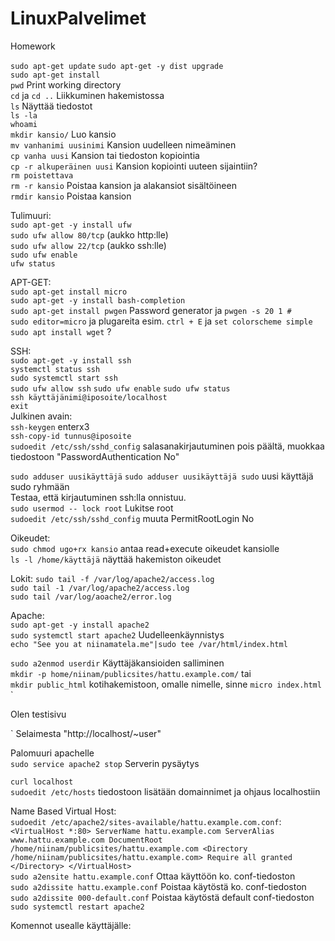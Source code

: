 # LinuxPalvelimet  
Homework  

`sudo apt-get update` `sudo apt-get -y dist upgrade`  
`sudo apt-get install`  
`pwd` Print working directory  
`cd` ja `cd ..` Liikkuminen hakemistossa  
`ls` Näyttää tiedostot  
`ls -la`  
`whoami`  
`mkdir kansio/` Luo kansio  
`mv vanhanimi uusinimi` Kansion uudelleen nimeäminen  
`cp vanha uusi` Kansion tai tiedoston kopiointia  
`cp -r alkuperäinen uusi` Kansion kopiointi uuteen sijaintiin?  
`rm poistettava`  
`rm -r kansio` Poistaa kansion ja alakansiot sisältöineen  
`rmdir kansio` Poistaa kansion  
  
Tulimuuri:  
`sudo apt-get -y install ufw`  
`sudo ufw allow 80/tcp` (aukko http:lle)  
`sudo ufw allow 22/tcp` (aukko ssh:lle)  
`sudo ufw enable`  
`ufw status`  
  
APT-GET:  
`sudo apt-get install micro`  
`sudo apt-get -y install bash-completion`  
`sudo apt-get install pwgen` Password generator ja `pwgen -s 20 1 #`  
`sudo editor=micro` ja plugareita esim. `ctrl + E` ja `set colorscheme simple`  
`sudo apt install wget` ?  
  
SSH:  
`sudo apt-get -y install ssh`  
`systemctl status ssh`  
`sudo systemctl start ssh`  
`sudo ufw allow ssh` `sudo ufw enable` `sudo ufw status`  
`ssh käyttäjänimi@iposoite/localhost`   
`exit`   
Julkinen avain:  
`ssh-keygen` enterx3  
`ssh-copy-id tunnus@iposoite`   
`sudoedit /etc/ssh/sshd_config` salasanakirjautuminen pois päältä, muokkaa tiedostoon "PasswordAuthentication No"  
  
`sudo adduser uusikäyttäjä` `sudo adduser uusikäyttäjä sudo` uusi käyttäjä sudo ryhmään  
Testaa, että kirjautuminen ssh:lla onnistuu.  
`sudo usermod -- lock root` Lukitse root  
`sudoedit /etc/ssh/sshd_config` muuta PermitRootLogin No  
  
Oikeudet:  
`sudo chmod ugo+rx kansio` antaa read+execute oikeudet kansiolle  
`ls -l /home/käyttäjä` näyttää hakemiston oikeudet  
  
Lokit:
`sudo tail -f /var/log/apache2/access.log`  
`sudo tail -1 /var/log/apache2/access.log`  
`sudo tail /var/log/aoache2/error.log`  
  
Apache:  
`sudo apt-get -y install apache2`  
`sudo systemctl start apache2` Uudelleenkäynnistys  
`echo "See you at niinamatela.me"|sudo tee /var/html/index.html`  
  
`sudo a2enmod userdir` Käyttäjäkansioiden salliminen  
`mkdir -p home/niinam/publicsites/hattu.example.com/` tai  
`mkdir public_html` kotihakemistoon, omalle nimelle, sinne `micro index.html`  
`<!doctype html>
  <html lang="en">
  <head>
      <meta charset="utf-8">
      <meta name="viewport" content="width=device-width, initial-scale=1.0">
      <title>Testisivu</title>
  </head>
  <body>
      <p>Olen testisivu</p>
  </body>
  </html>`
  Selaimesta "http://localhost/~user"  
  
 Palomuuri apachelle  
 `sudo service apache2 stop` Serverin pysäytys  
  
 `curl localhost`  
 `sudoedit /etc/hosts` tiedostoon lisätään domainnimet ja ohjaus localhostiin  
  
Name Based Virtual Host:  
`sudoedit /etc/apache2/sites-available/hattu.example.com.conf`:   
  `<VirtualHost *:80>
ServerName hattu.example.com
ServerAlias www.hattu.example.com
    DocumentRoot /home/niinam/publicsites/hattu.example.com
    <Directory /home/niinam/publicsites/hattu.example.com>
      Require all granted
   </Directory>
   </VirtualHost>`   
`sudo a2ensite hattu.example.conf` Ottaa käyttöön ko. conf-tiedoston  
`sudo a2dissite hattu.example.conf` Poistaa käytöstä ko. conf-tiedoston  
`sudo a2dissite 000-default.conf` Poistaa käytöstä default conf-tiedoston  
`sudo systemctl restart apache2`    

Komennot usealle käyttäjälle:  
